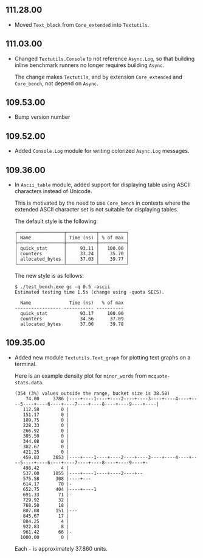 ## 111.28.00

- Moved `Text_block` from `Core_extended` into `Textutils`.

## 111.03.00

- Changed `Textutils.Console` to not reference `Async.Log`, so that
  building inline benchmark runners no longer requires building `Async`.

    The change makes `Textutils`, and by extension `Core_extended` and
    `Core_bench`, not depend on `Async`.

## 109.53.00

- Bump version number

## 109.52.00

- Added `Console.Log` module for writing colorized `Async.Log`
  messages.

## 109.36.00

- In `Ascii_table` module, added support for displaying table using ASCII characters instead of Unicode.

    This is motivated by the need to use `Core_bench` in contexts where
    the extended ASCII character set is not suitable for displaying
    tables.

    The default style is the following:

    ```
    ┌─────────────────┬───────────┬──────────┐
    │ Name            │ Time (ns) │ % of max │
    ├─────────────────┼───────────┼──────────┤
    │ quick_stat      │     93.11 │   100.00 │
    │ counters        │     33.24 │    35.70 │
    │ allocated_bytes │     37.03 │    39.77 │
    └─────────────────┴───────────┴──────────┘
    ```

    The new style is as follows:

    ```
    $ ./test_bench.exe gc -q 0.5 -ascii
    Estimated testing time 1.5s (change using -quota SECS).

      Name              Time (ns)   % of max
    ----------------- ----------- ----------
      quick_stat            93.17     100.00
      counters              34.56      37.09
      allocated_bytes       37.06      39.78
    ```

## 109.35.00

- Added new module `Textutils.Text_graph` for plotting text graphs on
  a terminal.

    Here is an example density plot for `minor_words` from
    `mcquote-stats.data`.

    ```
    (354 (3%) values outside the range, bucket size is 38.58)
        74.00     3786 |----+----1----+----2----+----3----+----4----+----5----+----6----+----7----+----8----+----9----+----|
       112.58        0 |
       151.17        0 |
       189.75        0 |
       228.33        0 |
       266.92        0 |
       305.50        0 |
       344.08        0 |
       382.67        0 |
       421.25        0 |
       459.83     3653 |----+----1----+----2----+----3----+----4----+----5----+----6----+----7----+----8----+----9----+-
       498.42        4 |
       537.00     1055 |----+----1----+----2----+--
       575.58      308 |----+---
       614.17       70 |-
       652.75      404 |----+----1
       691.33       71 |-
       729.92       32 |
       768.50       18 |
       807.08      151 |---
       845.67       17 |
       884.25        4 |
       922.83        8 |
       961.42       66 |-
      1000.00        0 |
    ```

    Each `-` is approximately 37.860 units.

